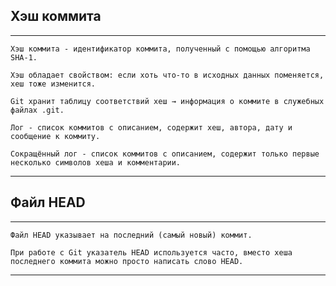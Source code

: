     

## Хэш коммита
--- 
    Хэш коммита - идентификатор коммита, полученный с помощью алгоритма SHA-1.  

    Хэш обладает свойством: если хоть что-то в исходных данных поменяется, хеш тоже изменится.  

    Git хранит таблицу соответствий хеш → информация о коммите в служебных файлах .git.  

    Лог - список коммитов с описанием, содержит хеш, автора, дату и сообщение к коммиту.  

    Сокращённый лог - список коммитов с описанием, содержит только первые несколько символов хеша и комментарии.  
---
## Файл HEAD
--- 
    Файл HEAD указывает на последний (самый новый) коммит.  

    При работе с Git указатель HEAD используется часто, вместо хеша последнего коммита можно просто написать слово HEAD.  
--- 
